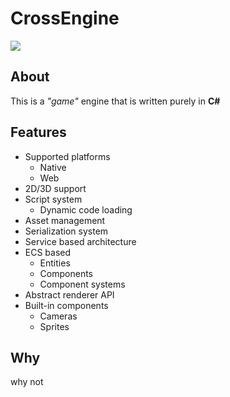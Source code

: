 # CrossEngine
<img src="CrossEngine/res/icon.ico"/>

## About
This is a *"game"* engine that is written purely in **C#**

## Features
- Supported platforms
    - Native
    - Web
- 2D/3D support
- Script system
    - Dynamic code loading
- Asset management
- Serialization system
- Service based architecture
- ECS based
    - Entities
    - Components
    - Component systems
- Abstract renderer API
- Built-in components
    - Cameras
    - Sprites

## Why
why not
